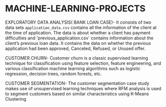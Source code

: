 # MACHINE-LEARNING-PROJECTS
EXPLORATORY DATA ANALYSIS( BANK LOAN CASE)- It consists of two data sets `application_data.csv` contains all the information of the client at the time of application.
The data is about whether a client has payment difficulties and 'previous_application.csv` contains information about the client’s previous loan data. It contains the data on whether the previous application had been approved, Canceled, Refused, or Unused offer.

CUSTOMER CHURN- Customer churn is a classic supervised learning technique for classification using feature selection, feature engineering, and various classification machine learning algorithms such as logistic regression, decision trees, random forests, etc.

CUSTOMER SEGMENTATION- The customer segmentation case study makes use of unsupervised learning techniques where RFM analysis is used to segment customers based on similar characteristics using K-Means Clustering
